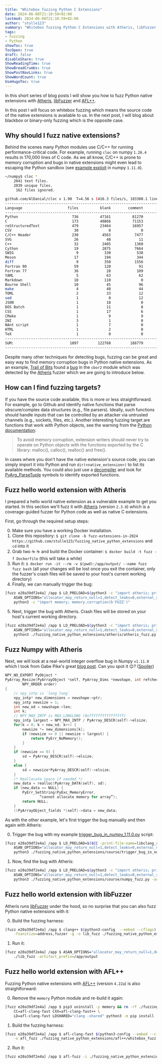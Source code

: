 ```yaml
---
title: "Whitebox fuzzing Python C Extensions"
date: 2024-06-08T21:10:59+02:00
lastmod: 2024-06-08T21:10:59+02:00
author: "stulle123"
summary: "Whitebox fuzzing Python C Extensions with Atheris, libFuzzer and AFL++."
tags: 
- Fuzzing
- Python
showToc: true
TocOpen: true
draft: false
disableShare: true
ShowReadingTime: true
ShowBreadCrumbs: true
ShowPostNavLinks: true
ShowWordCount: true
UseHugoToc: true
---
```


In this short series of blog posts I will show you how to fuzz Python native extensions with [Atheris](https://github.com/google/atheris), [libFuzzer](https://www.llvm.org/docs/LibFuzzer.html) and [AFL++](https://github.com/AFLplusplus/AFLplusplus).

In this post I will focus on whitebox fuzzing which means the source code of the native extensions is available to us. In the next post, I will blog about blackbox or binary-only fuzzing which is the opposite case.

## Why should I fuzz native extensions?

Behind the scenes many Python modules use C/C++ for running performance-critical code. For example, running `cloc` on numpy `1.26.4` results in 170,000 lines of C code. As we all know, C/C++ is prone to memory corruption and bugs in native extensions might even lead to escaping the Python sandbox (see [example exploit](https://medium.com/hackernoon/python-sandbox-escape-via-a-memory-corruption-bug-19dde4d5fea5) in numpy `1.11.0`).

```bash
~/numpy$ cloc *
    2041 text files.
    2039 unique files.                                          
     162 files ignored.

github.com/AlDanial/cloc v 1.90  T=4.56 s (416.3 files/s, 183300.1 lines/s)
-------------------------------------------------------------------------------
Language                     files          blank        comment           code
-------------------------------------------------------------------------------
Python                         736          47161          81270         170695
C                              173          40866          71153         167309
reStructuredText               479          23464          16957          65645
CSV                             30              0              0          36702
C/C++ Header                   230           4563           7477          32005
SVG                             26             48             11          19314
C++                             32           2405           1360          16052
Cython                          19           2875           7664           5723
SWIG                             9            330            538           2573
Meson                           17            194            344           2458
diff                             9            350           1556           1817
Fortran 90                      59            120             91            953
Fortran 77                      36             28            109            537
YAML                             5             63             62            354
Markdown                        10            110              0            342
Bourne Shell                    10             45             96            311
make                             4             48             44            213
TOML                             2             33             12            173
sed                              1              0             12            139
JSON                             1             18              0             73
DOS Batch                        1             11              8             55
CSS                              1             17              6             51
CMake                            1              9              9             47
INI                              3              1              0             38
NAnt script                      1              7              0             31
HTML                             1              2              0             21
TeX                              1              0              0             20
-------------------------------------------------------------------------------
SUM:                          1897         122768         188779         523651
-------------------------------------------------------------------------------
```

Despite many other techniques for detecting bugs, fuzzing can be great and easy way to find memory corruption bugs in Python native extensions. As an example, [Trail of Bits](https://www.trailofbits.com/) found a [bug](https://github.com/agronholm/cbor2/issues/198#issuecomment-1869630196) in the `cbor2` module which was detected by the [Atheris](https://github.com/google/atheris) fuzzer which we are going to introduce below.

## How can I find fuzzing targets?

If you have the source code available, this is more or less straightforward. For example, go to Github and identify native functions that parse obscure/complex data structures (e.g., file parsers). Ideally, such functions should handle inputs that can be controlled by an attacker via untrusted channels (e.g., sockets, files, etc.). Another interesting fuzzing target are functions that work with Python objects, see the warning from the [Python documentation](https://docs.python.org/3/c-api/memory.html):

> To avoid memory corruption, extension writers should never try to operate on Python objects with the functions exported by the C library: malloc(), calloc(), realloc() and free().

In cases where you don't have the native extension's source code, you can simply import it into Python and run `dir(<native_extension>)` to list its available methods. You could also just use a [decompiler](https://dogbolt.org/) and look for [PyArg_ParseTuple](https://docs.python.org/3/c-api/arg.html) symbols to identify exported functions.

## Fuzz hello world extension with Atheris

I prepared a hello world native extension as a vulnerable example to get you started. In this section we'll fuzz it with [Atheris](https://github.com/google/atheris) (version `2.3.0`) which is a coverage-guided fuzzer for Python code as well as native C extensions.

First, go through the required setup steps:

0) Make sure you have a working Docker installation.
1) Clone this repository: `$ git clone -b fuzz-extensions-in-2024 https://github.com/stulle123/fuzzing_native_python_extensions` and `cd` into it
2) Grab two :coffee: :coffee: and build the Docker container: `$ docker build -t fuzz -f Dockerfile` (this will take a while)
3) Run it: `$ docker run -it --rm -v $(pwd):/app/output/ --name fuzz fuzz bash` (all your changes will be lost once you exit the container, only the fuzzer's crash files will be saved to your host's current working directory)
4) Finally, we can manually trigger the bug:

```bash
[fuzz e20a39df2e4a] /app $ LD_PRELOAD=$(python3 -c "import atheris; print(atheris.path())")/asan_with_fuzzer.so \
    ASAN_OPTIONS="allocator_may_return_null=1,detect_leaks=0,external_symbolizer_path=$CLANG_DIR/bin/llvm-symbolizer" \
    python3 -c "import memory; memory.corruption(b'FUZZ')"
```

5) Next, trigger the bug with Atheris. Crash files will be stored on your host's current working directory.

```bash
[fuzz e20a39df2e4a] /app $ LD_PRELOAD=$(python3 -c "import atheris; print(atheris.path())")/asan_with_fuzzer.so \
    ASAN_OPTIONS="allocator_may_return_null=1,detect_leaks=0,external_symbolizer_path=$CLANG_DIR/bin/llvm-symbolizer" \
    python3 ./fuzzing_native_python_extensions/atheris/atheris_fuzz.py -artifact_prefix=/app/output
```

## Fuzz Numpy with Atheris

Next, we will look at a real-world integer overflow bug in Numpy `v1.11.0` which I took from Gabe Pike's great [blog post](https://medium.com/hackernoon/python-sandbox-escape-via-a-memory-corruption-bug-19dde4d5fea5). Can you spot it :wink:? ([Spoiler](https://github.com/stulle123/fuzzing_native_python_extensions/blob/main/course/trigger_bug_in_numpy_1.11.0.py))

```c
NPY_NO_EXPORT PyObject *
PyArray_Resize(PyArrayObject *self, PyArray_Dims *newshape, int refcheck,
        NPY_ORDER order)
{
    // npy_intp is `long long`
    npy_intp* new_dimensions = newshape->ptr;
    npy_intp newsize = 1;
    int new_nd = newshape->len;
    int k;
    // NPY_MAX_INTP is MAX_LONGLONG (0x7fffffffffffffff)
    npy_intp largest = NPY_MAX_INTP / PyArray_DESCR(self)->elsize;
    for(k = 0; k < new_nd; k++) {
        newsize *= new_dimensions[k];
        if (newsize <= 0 || newsize > largest) {
            return PyErr_NoMemory();
        }
    }
    if (newsize == 0) {
        sd = PyArray_DESCR(self)->elsize;
    }
    else {
        sd = newsize*PyArray_DESCR(self)->elsize;
    }
    /* Reallocate space if needed */
    new_data = realloc(PyArray_DATA(self), sd);
    if (new_data == NULL) {
        PyErr_SetString(PyExc_MemoryError,
                “cannot allocate memory for array”);
        return NULL;
    }
    ((PyArrayObject_fields *)self)->data = new_data;
```

As with the other example, let's first trigger the bug manually and then again with Atheris:

0) Trigger the bug with my example [trigger_bug_in_numpy_1.11.0.py](https://github.com/stulle123/fuzzing_native_python_extensions/blob/main/course/trigger_bug_in_numpy_1.11.0.py) script:

```bash
[fuzz e20a39df2e4a] /app $ LD_PRELOAD=$($CC -print-file-name=libclang_rt.ubsan_standalone-x86_64.so) \
    ASAN_OPTIONS="allocator_may_return_null=1,detect_leaks=0,external_symbolizer_path=$CLANG_DIR/bin/llvm-symbolizer" \
    python3 ./fuzzing_native_python_extensions/course/trigger_bug_in_numpy_1.11.0.py 
```

1) Now, find the bug with Atheris:

```bash
[fuzz e20a39df2e4a] /app $ LD_PRELOAD=$(python3 -c "import atheris; print(atheris.path())")/asan_with_fuzzer.so \
    ASAN_OPTIONS="allocator_may_return_null=1,detect_leaks=0,external_symbolizer_path=$CLANG_DIR/bin/llvm-symbolizer" \
    python3 ./fuzzing_native_python_extensions/course/numpy_fuzz.py -artifact_prefix=/app/output
```

## Fuzz hello world extension with libFuzzer

Atheris runs [libFuzzer](https://www.llvm.org/docs/LibFuzzer.html) under the hood, so no surprise that you can also fuzz Python native extensions with it:

0) Build the fuzzing harness:

```bash
[fuzz e20a39df2e4a] /app $ clang++ $(python3-config  --embed --cflags) $(python3-config --embed --ldflags) \
    -fsanitize=address,fuzzer -g -o lib_fuzz ./fuzzing_native_python_extensions/libfuzzer/lib_fuzz.c
```

1) Run it: 

```bash
[fuzz e20a39df2e4a] /app $ ASAN_OPTIONS="allocator_may_return_null=1,detect_leaks=0,external_symbolizer_path=$CLANG_DIR/bin/llvm-symbolizer" \
    ./lib_fuzz -artifact_prefix=/app/output
```

## Fuzz hello world extension with AFL++

Fuzzing Python native extensions with [AFL++](https://github.com/AFLplusplus/AFLplusplus) (version `4.22a`) is also straightforward:

0) Remove the `memory` Python module and re-build it again:

```bash
[fuzz e20a39df2e4a] /app $ pip3 uninstall -y memory && rm -rf ./fuzzing_native_python_extensions/build/ \
    CC=afl-clang-fast CXX=afl-clang-fast++ \
    LD=afl-clang-fast LDSHARED="clang -shared" python3 -m pip install ./fuzzing_native_python_extensions
```

1) Build the fuzzing harness:

```bash
[fuzz e20a39df2e4a] /app $ afl-clang-fast $(python3-config --embed --cflags) $(python3-config --embed --ldflags) \
    -o afl_fuzz ./fuzzing_native_python_extensions/afl++/whitebox_fuzz.c
```

2) Run it:

```bash
[fuzz e20a39df2e4a] /app $ afl-fuzz -i ./fuzzing_native_python_extensions/afl++/in -o /app/output -- ./afl_fuzz
```